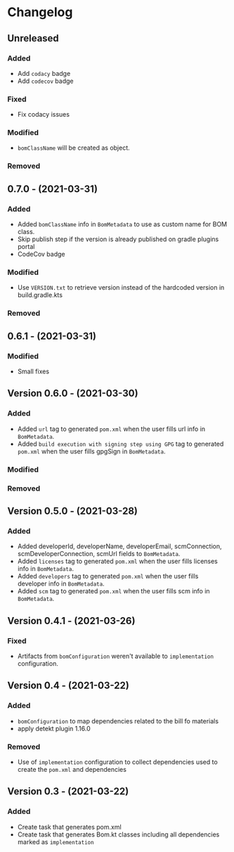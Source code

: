 # Changelog

## Unreleased

### Added
*   Add `codacy` badge
*   Add `codecov` badge

### Fixed
*   Fix codacy issues

### Modified

*   `bomClassName` will be created as object.

### Removed

## 0.7.0 - (2021-03-31)

### Added

*   Added `bomClassName` info in `BomMetadata` to use as custom name for BOM class.
*   Skip publish step if the version is already published on gradle plugins portal
*   CodeCov badge

### Modified

*   Use `VERSION.txt` to retrieve version instead of the hardcoded version in build.gradle.kts

### Removed

## 0.6.1 - (2021-03-31)

### Modified

*   Small fixes

## Version 0.6.0 - (2021-03-30)

### Added

*   Added `url` tag to generated `pom.xml` when the user fills url info in `BomMetadata`.
*   Added `build execution with signing step using GPG` tag to generated `pom.xml` when the user fills gpgSign in `BomMetadata`.

### Modified

### Removed

## Version 0.5.0 - (2021-03-28)

### Added

*   Added developerId, developerName, developerEmail, scmConnection, scmDeveloperConnection, scmUrl fields to `BomMetadata`.
*   Added `licenses` tag to generated `pom.xml` when the user fills licenses info in `BomMetadata`.
*   Added `developers` tag to generated `pom.xml` when the user fills developer info in `BomMetadata`.
*   Added `scm` tag to generated `pom.xml` when the user fills scm info in `BomMetadata`.

## Version 0.4.1 - (2021-03-26)

### Fixed

*   Artifacts from `bomConfiguration` weren't available to `implementation` configuration.

## Version 0.4 - (2021-03-22)

### Added

*   `bomConfiguration` to map dependencies related to the bill fo materials
*   apply detekt plugin 1.16.0

### Removed

*   Use of `implementation` configuration to collect dependencies used to create the `pom.xml` and dependencies

## Version 0.3 - (2021-03-22)

### Added

*   Create task that generates pom.xml
*   Create task that generates Bom.kt classes including all dependencies marked as `implementation`
